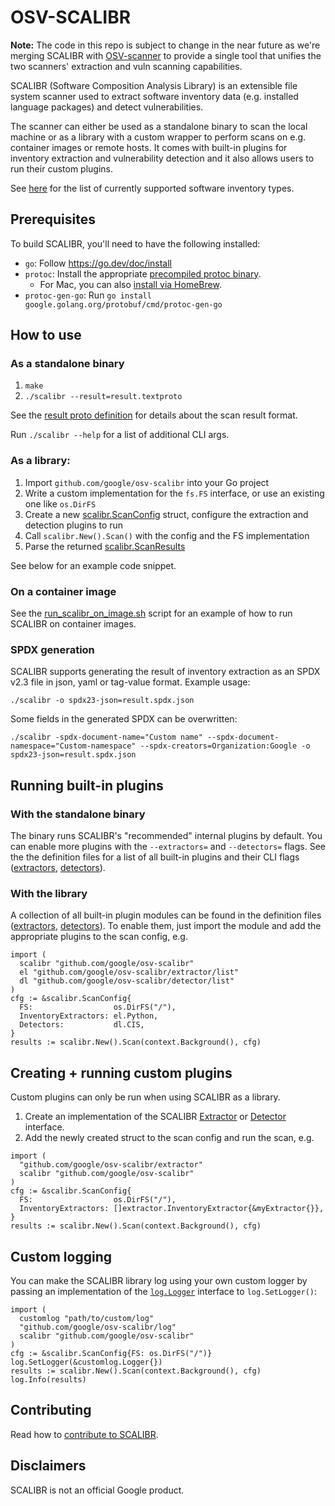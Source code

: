 # OSV-SCALIBR

**Note:** The code in this repo is subject to change in the near future as we're merging SCALIBR with [OSV-scanner](https://github.com/google/osv-scanner) to provide a single tool that unifies the two scanners' extraction and vuln scanning capabilities.

SCALIBR (Software Composition Analysis Library) is an extensible file system scanner used to extract software inventory data (e.g. installed language packages) and detect vulnerabilities.

The scanner can either be used as a standalone binary to scan the local machine or as a library with a custom wrapper to perform scans on e.g. container images or remote hosts. It comes with built-in plugins for inventory extraction and vulnerability detection and it also allows users to run their custom plugins.

See [here](docs/supported_inventory_types.md) for the list of currently supported software inventory types.

## Prerequisites

To build SCALIBR, you'll need to have the following installed:

* `go`: Follow https://go.dev/doc/install
* `protoc`: Install the appropriate [precompiled protoc binary](https://grpc.io/docs/protoc-installation/#install-pre-compiled-binaries-any-os).
  * For Mac, you can also [install via HomeBrew](https://grpc.io/docs/protoc-installation/#install-using-a-package-manager).
* `protoc-gen-go`: Run `go install google.golang.org/protobuf/cmd/protoc-gen-go`


## How to use

### As a standalone binary

1. `make`
1. `./scalibr --result=result.textproto`

See the [result proto definition](/binary/proto/scan_result.proto) for details about the scan result format.

Run `./scalibr --help` for a list of additional CLI args.

### As a library:
1. Import `github.com/google/osv-scalibr` into your Go project
1. Write a custom implementation for the `fs.FS` interface, or use an existing one like `os.DirFS`
1. Create a new [scalibr.ScanConfig](/scalibr.go#L36) struct, configure the extraction and detection plugins to run
1. Call `scalibr.New().Scan()` with the config and the FS implementation
1. Parse the returned [scalibr.ScanResults](/scalibr.go#L50)

See below for an example code snippet.

### On a container image

See the [run_scalibr_on_image.sh](/run_scalibr_on_image.sh) script for an example of how to run SCALIBR on container images.

### SPDX generation

SCALIBR supports generating the result of inventory extraction as an SPDX v2.3 file in json, yaml or tag-value format. Example usage:

```
./scalibr -o spdx23-json=result.spdx.json
```

Some fields in the generated SPDX can be overwritten:

```
./scalibr -spdx-document-name="Custom name" --spdx-document-namespace="Custom-namespace" --spdx-creators=Organization:Google -o spdx23-json=result.spdx.json
```

## Running built-in plugins

### With the standalone binary
The binary runs SCALIBR's "recommended" internal plugins by default. You can enable more plugins with the `--extractors=` and `--detectors=` flags. See the the definition files for a list of all built-in plugins and their CLI flags ([extractors](/extractor/list/list.go#L26), [detectors](/detector/list/list.go#L26)).

### With the library
A collection of all built-in plugin modules can be found in the definition files ([extractors](/extractor/list/list.go#L26), [detectors](/detector/list/list.go#L26)). To enable them, just import the module and add the appropriate plugins to the scan config, e.g.

```
import (
  scalibr "github.com/google/osv-scalibr"
  el "github.com/google/osv-scalibr/extractor/list"
  dl "github.com/google/osv-scalibr/detector/list"
)
cfg := &scalibr.ScanConfig{
  FS:                  os.DirFS("/"),
  InventoryExtractors: el.Python,
  Detectors:           dl.CIS,
}
results := scalibr.New().Scan(context.Background(), cfg)
```

## Creating + running custom plugins
Custom plugins can only be run when using SCALIBR as a library.

1. Create an implementation of the SCALIBR [Extractor](/extractor/extractor.go#L30) or [Detector](/detector/detector.go#L28) interface.
2. Add the newly created struct to the scan config and run the scan, e.g.

```
import (
  "github.com/google/osv-scalibr/extractor"
  scalibr "github.com/google/osv-scalibr"
)
cfg := &scalibr.ScanConfig{
  FS:                  os.DirFS("/"),
  InventoryExtractors: []extractor.InventoryExtractor{&myExtractor{}},
}
results := scalibr.New().Scan(context.Background(), cfg)
```

## Custom logging
You can make the  SCALIBR library log using your own custom logger by passing an implementation of the [`log.Logger`](/log/log.go#L22) interface to `log.SetLogger()`:

```
import (
  customlog "path/to/custom/log"
  "github.com/google/osv-scalibr/log"
  scalibr "github.com/google/osv-scalibr"
)
cfg := &scalibr.ScanConfig{FS: os.DirFS("/")}
log.SetLogger(&customlog.Logger{})
results := scalibr.New().Scan(context.Background(), cfg)
log.Info(results)
```

## Contributing
Read how to [contribute to SCALIBR](CONTRIBUTING.md).

## Disclaimers
SCALIBR is not an official Google product.

